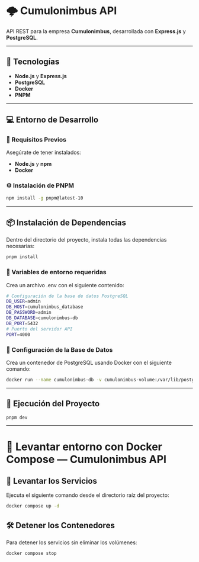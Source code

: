 # 🌩️ Cumulonimbus API

API REST para la empresa **Cumulonimbus**, desarrollada con **Express.js** y **PostgreSQL**.

---

## 🔨 Tecnologías

- **Node.js** y **Express.js**
- **PostgreSQL** 
- **Docker**
- **PNPM** 

---

## 💻 Entorno de Desarrollo

### 🧩 Requisitos Previos

Asegúrate de tener instalados:

- **Node.js** y **npm**  
- **Docker**


### ⚙️ Instalación de PNPM

```bash
npm install -g pnpm@latest-10
```

---

## 📦 Instalación de Dependencias

Dentro del directorio del proyecto, instala todas las dependencias necesarias:

```bash
pnpm install
```

### 🐘 Variables de entorno requeridas

Crea un archivo .env con el siguiente contenido:

```bash
# Configuración de la base de datos PostgreSQL
DB_USER=admin
DB_HOST=cumulonimbus_database
DB_PASSWORD=admin
DB_DATABASE=cumulonimbus-db
DB_PORT=5432
# Puerto del servidor API
PORT=4000
```

### 🐘 Configuración de la Base de Datos

Crea un contenedor de PostgreSQL usando Docker con el siguiente comando:

```bash
docker run --name cumulonimbus-db -v cumulonimbus-volume:/var/lib/postgresql/data -p 5432:5432 -e POSTGRES_USER=admin -e POSTGRES_PASSWORD=admin -e POSTGRES_DB=cumulonimbus-db -e TZ=America/El_Salvador -d postgres
```

---

## 🚀 Ejecución del Proyecto

```bash
pnpm dev
```

---

# 🐳 Levantar entorno con Docker Compose — Cumulonimbus API

## 🚀 Levantar los Servicios

Ejecuta el siguiente comando desde el directorio raíz del proyecto:

```bash
docker compose up -d
```

## 🛠️ Detener los Contenedores

Para detener los servicios sin eliminar los volúmenes:

```bash
docker compose stop
```